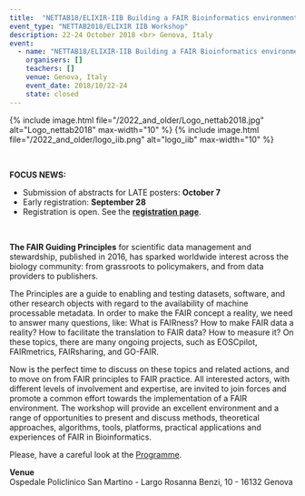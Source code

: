 ```yaml
---
title:  "NETTAB18/ELIXIR-IIB Building a FAIR Bioinformatics environment"
event_type: "NETTAB2018/ELIXIR IIB Workshop"
description: 22-24 October 2018 <br> Genova, Italy
event:
  - name: "NETTAB18/ELIXIR-IIB Building a FAIR Bioinformatics environment"
    organisers: []
    teachers: []
    venue: Genova, Italy 
    event_date: 2018/10/22-24
    state: closed
---
```

{% include image.html file="/2022_and_older/Logo_nettab2018.jpg" alt="Logo_nettab2018" max-width="10" %}
{% include image.html file="/2022_and_older/logo_iib.png" alt="logo_iib" max-width="10" %}

<br>

**FOCUS NEWS:**<br>
- Submission of abstracts for LATE posters: **October 7**<br>
- Early registration: **September 28** <br>
- Registration is open. See the **[registration page](http://www.igst.it/nettab/2018/registration/)**.
<br>

**The FAIR Guiding Principles** for scientific data management and stewardship, published in 2016, has sparked worldwide interest across the biology community: from grassroots to policymakers, and from data providers to publishers.

The Principles are a guide to enabling and testing datasets, software, and other research objects with regard to the availability of machine processable metadata. 
In order to make the FAIR concept a reality, we need to answer many questions, like: What is FAIRness? How to make FAIR data a reality? How to facilitate the translation to FAIR data? How to measure it? On these topics, there are many ongoing projects, such as EOSCpilot, FAIRmetrics, FAIRsharing, and GO-FAIR.

Now is the perfect time to discuss on these topics and related actions, and to move on from FAIR principles to FAIR practice. All interested actors, with different levels of involvement and expertise, are invited to join forces and promote a common effort towards the implementation of a FAIR environment. The workshop will provide an excellent environment and a range of opportunities to present and discuss methods, theoretical approaches, algorithms, tools, platforms, practical applications and experiences of FAIR in Bioinformatics.

Please, have a careful look at the [Programme](http://www.igst.it/nettab/2018/programme/scientific-programme/).

**Venue**<br>
Ospedale Policlinico San Martino - Largo Rosanna Benzi, 10 - 16132 Genova

